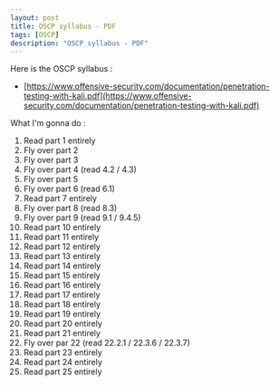 ```yaml
---
layout: post
title: OSCP syllabus - PDF
tags: [OSCP]
description: "OSCP syllabus - PDF"
---
```


Here is the OSCP syllabus :

- [https://www.offensive-security.com/documentation/penetration-testing-with-kali.pdf](https://www.offensive-security.com/documentation/penetration-testing-with-kali.pdf)

What I'm gonna do :

1. Read part 1 entirely
2. Fly over part 2
3. Fly over part 3
4. Fly over part 4 (read 4.2 / 4.3)
5. Fly over part 5
6. Fly over part 6 (read 6.1)
7. Read part 7 entirely
8. Fly over part 8 (read 8.3)
9. Fly over part 9 (read 9.1 / 9.4.5)
10. Read part 10 entirely
11. Read part 11 entirely
12. Read part 12 entirely
13. Read part 13 entirely
14. Read part 14 entirely
15. Read part 15 entirely
16. Read part 16 entirely
17. Read part 17 entirely
18. Read part 18 entirely
19. Read part 19 entirely
20. Read part 20 entirely
21. Read part 21 entirely
22. Fly over par 22 (read 22.2.1 / 22.3.6 / 22.3.7)
23. Read part 23 entirely
24. Read part 24 entirely
25. Read part 25 entirely